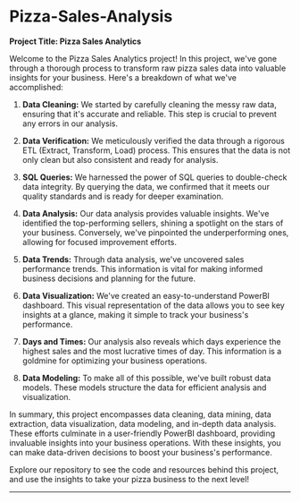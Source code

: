 # Pizza-Sales-Analysis


**Project Title: Pizza Sales Analytics**

Welcome to the Pizza Sales Analytics project! In this project, we've gone through a thorough process to transform raw pizza sales data into valuable insights for your business. Here's a breakdown of what we've accomplished:

1. **Data Cleaning:** We started by carefully cleaning the messy raw data, ensuring that it's accurate and reliable. This step is crucial to prevent any errors in our analysis.

2. **Data Verification:** We meticulously verified the data through a rigorous ETL (Extract, Transform, Load) process. This ensures that the data is not only clean but also consistent and ready for analysis.

3. **SQL Queries:** We harnessed the power of SQL queries to double-check data integrity. By querying the data, we confirmed that it meets our quality standards and is ready for deeper examination.

4. **Data Analysis:** Our data analysis provides valuable insights. We've identified the top-performing sellers, shining a spotlight on the stars of your business. Conversely, we've pinpointed the underperforming ones, allowing for focused improvement efforts.

5. **Data Trends:** Through data analysis, we've uncovered sales performance trends. This information is vital for making informed business decisions and planning for the future.

6. **Data Visualization:** We've created an easy-to-understand PowerBI dashboard. This visual representation of the data allows you to see key insights at a glance, making it simple to track your business's performance.

7. **Days and Times:** Our analysis also reveals which days experience the highest sales and the most lucrative times of day. This information is a goldmine for optimizing your business operations.

8. **Data Modeling:** To make all of this possible, we've built robust data models. These models structure the data for efficient analysis and visualization.

In summary, this project encompasses data cleaning, data mining, data extraction, data visualization, data modeling, and in-depth data analysis. These efforts culminate in a user-friendly PowerBI dashboard, providing invaluable insights into your business operations. With these insights, you can make data-driven decisions to boost your business's performance.

Explore our repository to see the code and resources behind this project, and use the insights to take your pizza business to the next level!

---
